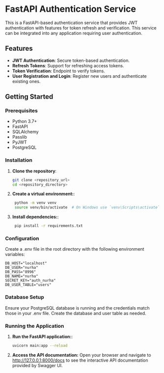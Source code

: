 # FastAPI Authentication Service

This is a FastAPI-based authentication service that provides JWT authentication with features for token refresh and verification. This service can be integrated into any application requiring user authentication.

## Features

- **JWT Authentication**: Secure token-based authentication.
- **Refresh Tokens**: Support for refreshing access tokens.
- **Token Verification**: Endpoint to verify tokens.
- **User Registration and Login**: Register new users and authenticate existing ones.

## Getting Started

### Prerequisites

- Python 3.7+
- FastAPI
- SQLAlchemy
- Passlib
- PyJWT
- PostgreSQL

### Installation

1. **Clone the repository**:
   ```bash
   git clone <repository_url>
   cd <repository_directory>
    ```
2. **Create a virtual environment:**:
   ```bash
    python -m venv venv
    source venv/bin/activate  # On Windows use `venv\Scripts\activate`
    ```
3. **Install dependencies:**:
   ```bash
    pip install -r requirements.txt
    ```
### Configuration

Create a .env file in the root directory with the following environment variables:

```env
DB_HOST="localhost"
DB_USER="nurha"
DB_PASS="8996"
DB_NAME="nurha"
SECRET_KEY="auth_nurha"
DB_USER_TABLE="users"
```

### Database Setup

Ensure your PostgreSQL database is running and the credentials match those in your .env file. Create the database and user table as needed.

### Running the Application

1. **Run the FastAPI application:**:
   ```bash
   uvicorn main:app --reload
    ```
2. **Access the API documentation:**
   Open your browser and navigate to http://127.0.0.1:8000/docs to see the interactive API documentation provided by Swagger UI.
   
